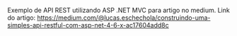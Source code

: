 Exemplo de API REST utilizando ASP .NET MVC para artigo no medium.
Link do artigo: https://medium.com/@lucas.eschechola/construindo-uma-simples-api-restful-com-asp-net-4-6-x-ac17604add8c

